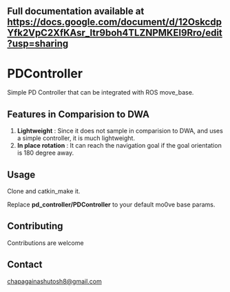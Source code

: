 ## Full documentation available at https://docs.google.com/document/d/12OskcdpYfk2VpC2XfKAsr_ltr9boh4TLZNPMKEl9Rro/edit?usp=sharing


# PDController

Simple PD Controller that can be integrated with ROS move_base.


## Features in Comparision to DWA

1) **Lightweight** : Since it does not sample in comparision to DWA, and uses a simple controller, it is much lightweight.
2) **In place rotation** : It can reach the navigation goal if the goal orientation is 180 degree away.


## Usage

Clone and catkin_make it.

Replace **pd_controller/PDController** to your default mo0ve base params.

## Contributing

Contributions are welcome


## Contact


chapagainashutosh8@gmail.com

